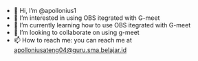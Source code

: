 - 👋 Hi, I’m @apollonius1
- 👀 I’m interested in using OBS itegrated with G-meet
- 🌱 I’m currently learning how to use OBS itegrated with G-meet
- 💞️ I’m looking to collaborate on using g-meet
- 📫 How to reach me: you can reach me at apolloniusateng04@guru.sma.belajar.id

<!---
apollonius1/apollonius1 is a ✨ special ✨ repository because its `README.md` (this file) appears on your GitHub profile.
You can click the Preview link to take a look at your changes.
--->
